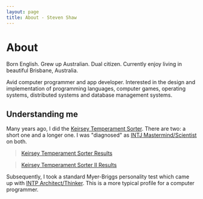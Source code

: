 ```yaml
--- 
layout: page
title: About - Steven Shaw
---
```


About
=============================

Born English. Grew up Australian. Dual citizen. Currently enjoy living in beautiful Brisbane, Australia.

Avid computer programmer and app developer. Interested in the design and implementation of programming languages, computer games, operating systems, distributed systems and database management systems.

Understanding me
------------------------------

Many years ago, I did the [Keirsey Temperament Sorter](http://keirsey.com/). There are two: a short one and a longer one. I was "diagnosed" as [INTJ Mastermind/Scientist](http://www.personalitypage.com/INTJ.html) on both.

>  [Keirsey Temperament Sorter Results](kcs.html)

>  [Keirsey Temperament Sorter II Results](kcs2.html)

Subsequently, I took a standard Myer-Briggs personality test which came up with [INTP Architect/Thinker](http://www.personalitypage.com/INTP.html). This is a more typical profile for a computer programmer.
